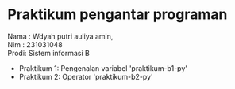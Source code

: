 # Praktikum pengantar programan 

<div> Nama : Wdyah putri auliya amin, </div>
<div> Nim  : 231031048 </div>
<div> Prodi: Sistem informasi B </div>

* Praktikum 1: Pengenalan variabel 'praktikum-b1-py'
* Praktikum 2: Operator 'praktikum-b2-py'
